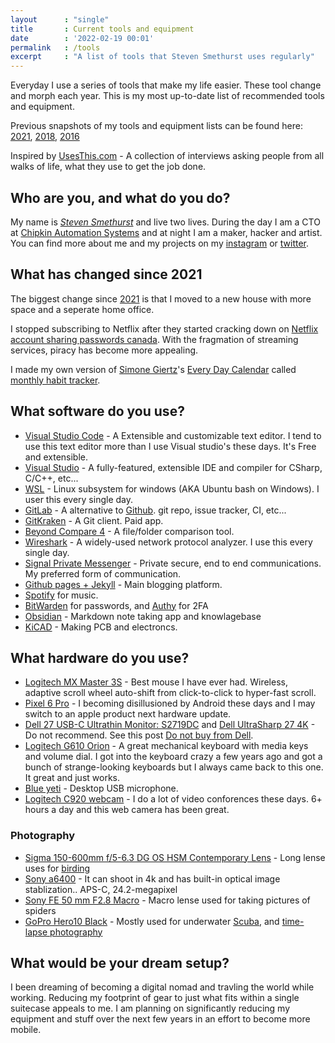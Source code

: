 ```yaml
---
layout      : "single"
title       : Current tools and equipment
date        : '2022-02-19 00:01'
permalink   : /tools
excerpt     : "A list of tools that Steven Smethurst uses regularly"
---
```


Everyday I use a series of tools that make my life easier. These tool change and morph each year. This is my most up-to-date list of recommended tools and equipment.

Previous snapshots of my tools and equipment lists can be found here: [2021](/current-tools-and-equipment-2021), [2018](/tools-2018), [2016](/tools-2016)

Inspired by [UsesThis.com](https://usesthis.com/) - A collection of interviews asking people from all walks of life, what they use to get the job done.

## Who are you, and what do you do?

My name is [*Steven Smethurst*](/about) and live two lives. During the day I am a CTO at [Chipkin Automation Systems](http://store.chipkin.com/) and at night I am a maker, hacker and artist. You can find more about me and my projects on my [instagram](https://instagram.com/funvill) or [twitter](https://twitter.com/funvill).

## What has changed since 2021

The biggest change since [2021](/year-in-review-2022) is that I moved to a new house with more space and a seperate home office.

I stopped subscribing to Netflix after they started cracking down on [Netflix account sharing passwords canada](https://globalnews.ca/news/9470991/netflix-account-sharing-passwords-canada/). With the fragmation of streaming services, piracy has become more appealing.

I made my own version of [Simone Giertz](https://www.simonegiertz.com/)'s [Every Day Calendar](https://www.kickstarter.com/projects/simonegiertz/the-every-day-calendar) called [monthly habit tracker](https://blog.abluestar.com/projects/2022-monthly-habit-tracker/).

## What software do you use?

- [Visual Studio Code](https://code.visualstudio.com/) - A Extensible and customizable text editor. I tend to use this text editor more than I use Visual studio's these days. It's Free and extensible.
- [Visual Studio](https://www.visualstudio.com/vs/community/) - A fully-featured, extensible IDE and compiler for CSharp, C/C++, etc...
- [WSL](https://docs.microsoft.com/en-us/windows/wsl/install-win10) - Linux subsystem for windows (AKA Ubuntu bash on Windows). I user this every single day.
- [GitLab](https://about.gitlab.com/) - A alternative to [Github](https://github.com/). git repo, issue tracker, CI, etc...
- [GitKraken](https://www.gitkraken.com/) - A Git client. Paid app.
- [Beyond Compare 4](http://www.scootersoftware.com/) - A file/folder comparison tool.
- [Wireshark](https://www.wireshark.org/) - A widely-used network protocol analyzer. I use this every single day.
- [Signal Private Messenger](https://play.google.com/store/apps/details?id=org.thoughtcrime.securesms&hl=en) - Private secure, end to end communications. My preferred form of communication.
- [Github pages + Jekyll](https://github.com/funvill/funvill.github.io) - Main blogging platform.
- [Spotify](https://www.spotify.com/ca-en/) for music.
- [BitWarden](https://bitwarden.com/) for passwords, and [Authy](https://authy.com/) for 2FA
- [Obsidian](https://obsidian.md/) - Markdown note taking app and knowlagebase
- [KiCAD](https://kicad.org/) - Making PCB and electroncs.

## What hardware do you use?

- [Logitech MX Master 3S](https://www.logitech.com/en-ca/mx/master-series.html) - Best mouse I have ever had. Wireless, adaptive scroll wheel auto-shift from click-to-click to hyper-fast scroll.
- [Pixel 6 Pro](https://en.wikipedia.org/wiki/Pixel_6) - I becoming disillusioned by Android these days and I may switch to an apple product next hardware update.
- [Dell 27 USB-C Ultrathin Monitor: S2719DC](https://www.dell.com/en-ca/shop/dell-27-usb-c-ultrathin-monitor-s2719dc/apd/210-aqpv/monitors-monitor-accessories) and [Dell UltraSharp 27 4K](https://www.dell.com/en-ca/shop/ultrasharp-27-4k-usb-c-monitor-u2720q/apd/210-avjv/monitors-monitor-accessories) - Do not recommend. See this post [Do not buy from Dell](/dont-buy-from-dell).
- [Logitech G610 Orion](https://www.tomsguide.com/us/logitech-g610-orion,review-3506.html) - A great mechanical keyboard with media keys and volume dial. I got into the keyboard crazy a few years ago and got a bunch of strange-looking keyboards but I always came back to this one. It great and just works.
- [Blue yeti](https://www.bluemic.com/en-us/products/yeti/) - Desktop USB microphone.
- [Logitech C920 webcam](https://www.logitech.com/en-us/product/hd-pro-webcam-c920) - I do a lot of video conforences these days. 6+ hours a day and this web camera has been great.

### Photography

- [Sigma 150-600mm f/5-6.3 DG OS HSM Contemporary Lens](https://www.sigmacanada.ca/products/150-600mm-f5-6-3-dg-os-hsm-contemporary) - Long lense uses for [birding](https://blog.abluestar.com/projects/2021-bird-playing-cards/)
- [Sony a6400](https://www.sony.ca/en/electronics/interchangeable-lens-cameras/ilce-6400) - It can shoot in 4k and has built-in optical image stablization.. APS-C, 24.2-megapixel
- [Sony FE 50 mm F2.8 Macro](https://www.sony.ca/en/electronics/camera-lenses/sel50m28) - Macro lense used for taking pictures of spiders
- [GoPro Hero10 Black](https://gopro.com/en/us/shop/cameras/hero10-black/CHDHX-101-master.html) - Mostly used for underwater [Scuba](https://www.scuba.com/), and [time-lapse photography](https://en.wikipedia.org/wiki/Time-lapse_photography)

## What would be your dream setup?

I been dreaming of becoming a digital nomad and travling the world while working. Reducing my footprint of gear to just what fits within a single suitecase appeals to me. I am planning on significantly reducing my equipment and stuff over the next few years in an effort to become more mobile.
